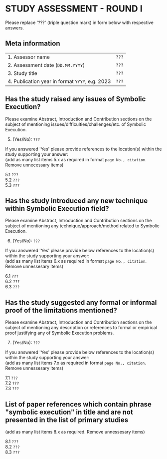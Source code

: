 # STUDY ASSESSMENT - ROUND I

Please replace '???' (triple question mark) in form below with respective answers. 

## Meta information

|                                                 |       |
| ---                                             | ---   |
| 1. Assessor name                                | `???` |
| 2. Assessment date (`DD.MM.YYYY`)               | `???` | 
| 3. Study title                                  | `???` |
| 4. Publication year in format `YYYY`, e.g. 2023 | `???` |
  
## Has the study raised any issues of Symbolic Execution?

Please examine Abstract, Introduction and Contribution sections on the subject of mentioning issues/difficulties/challenges/etc. of 
Symbolic Execution.
  
5. (Yes/No): `???`

If you answered 'Yes' please provide references to the location(s) within the study supporting your answer:  
(add as many list items 5.x as required in format `page No., citation`. Remove unnecessary items)

5.1 `???`  
5.2 `???`  
5.3 `???`

## Has the study introduced any new technique within Symbolic Execution field?

Please examine Abstract, Introduction and Contribution sections on the subject of mentioning any technique/approach/method related to Symbolic Execution.
  
6. (Yes/No): `???`

If you answered 'Yes' please provide below references to the location(s) within the study supporting your answer:  
(add as many list items 6.x as required in format `page No., citation`. Remove unnessesary items)

6.1 `???`  
6.2 `???`  
6.3 `???`

## Has the study suggested any formal or informal proof of the limitations mentioned?

Please examine Abstract, Introduction and Contribution sections on the subject of mentioning any description or references to
formal or empirical proof justifying any of Symbolic Execution problems.
  
7. (Yes/No): `???`

If you answered 'Yes' please provide below references to the location(s) within the study supporting your answer:  
(add as many list items 7.x as required in format `page No., citation`. Remove unnessesary items)

7.1 `???`  
7.2 `???`  
7.3 `???`

## List of paper references which contain phrase "symbolic execution" in title and are not presented in the list of primary studies
(add as many list items 8.x as required. Remove unnessesary items)

8.1 `???`  
8.2 `???`  
8.3 `???`  
